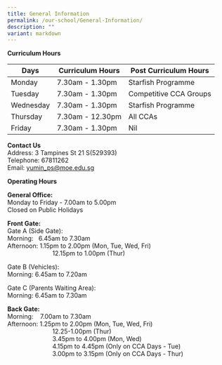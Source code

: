 ```yaml
---
title: General Information
permalink: /our-school/General-Information/
description: ""
variant: markdown
---
```

**Curriculum Hours**


| Days | Curriculum Hours | Post Curriculum Hours 
| -------- | -------- | -------- |
|Monday|7.30am - 1.30pm|Starfish Programme
|Tuesday|7.30am - 1.30pm|Competitive CCA Groups
|Wednesday|7.30am - 1.30pm|Starfish Programme
|Thursday|7.30am - 12.30pm|All CCAs
|Friday|7.30am - 1.30pm|Nil


**Contact Us**&nbsp;<br>
Address: 3 Tampines St 21 S(529393)<br>
Telephone: 67811262<br>
Email: yumin_ps@moe.edu.sg

  **Operating Hours**


**General Office:**&nbsp;
<br>Monday to Friday - 7.00am to 5.00pm<br>
Closed on Public Holidays<br>
  
**Front Gate:**  
Gate A (Side Gate):  
Morning: &nbsp;&nbsp;6.45am to 7.30am  
Afternoon: 1.15pm to 2.00pm (Mon, Tue, Wed, Fri)<br>   &nbsp;&nbsp;&nbsp;&nbsp;&nbsp;&nbsp;&nbsp;&nbsp;&nbsp;&nbsp;&nbsp;&nbsp;&nbsp;&nbsp;&nbsp;&nbsp;&nbsp;&nbsp;&nbsp;&nbsp;&nbsp;&nbsp;&nbsp;&nbsp;&nbsp;&nbsp;12.15pm to 1.00pm (Thur)  
  
Gate B (Vehicles):  
Morning: 6.45am to 7.20am  
  
Gate C (Parents Waiting Area):  
Morning: 6.45am to 7.30am   
  
  

**Back Gate:**&nbsp;<br>
Morning:&nbsp; &nbsp; 7.00am to 7.30am<br>
Afternoon: 1.25pm to 2.00pm (Mon, Tue, Wed, Fri)<br>&nbsp;&nbsp;&nbsp;&nbsp;&nbsp;&nbsp;&nbsp;&nbsp;&nbsp;&nbsp;&nbsp;&nbsp;&nbsp;&nbsp;&nbsp;&nbsp;&nbsp;&nbsp;&nbsp;&nbsp;&nbsp;&nbsp;&nbsp;&nbsp;&nbsp;&nbsp;12.25-1.00pm (Thur)<br>&nbsp;&nbsp;&nbsp;&nbsp;&nbsp;&nbsp;&nbsp;&nbsp;&nbsp;&nbsp;&nbsp;&nbsp;&nbsp;&nbsp;&nbsp;&nbsp;&nbsp;&nbsp;&nbsp;&nbsp;&nbsp;&nbsp;&nbsp;&nbsp;&nbsp;&nbsp;3.45pm to 4.00pm (Mon, Wed)  <br>&nbsp;&nbsp;&nbsp;&nbsp;&nbsp;&nbsp;&nbsp;&nbsp;&nbsp;&nbsp;&nbsp;&nbsp;&nbsp;&nbsp;&nbsp;&nbsp;&nbsp;&nbsp;&nbsp;&nbsp;&nbsp;&nbsp;&nbsp;&nbsp;&nbsp;&nbsp;4.15pm to 4.45pm (Only on CCA Days - Tue)
<br>&nbsp;&nbsp;&nbsp;&nbsp;&nbsp;&nbsp;&nbsp;&nbsp;&nbsp;&nbsp;&nbsp;&nbsp;&nbsp;&nbsp;&nbsp;&nbsp;&nbsp;&nbsp;&nbsp;&nbsp;&nbsp;&nbsp;&nbsp;&nbsp;&nbsp;&nbsp;3.00pm to 3.15pm (Only on CCA Days - Thur)